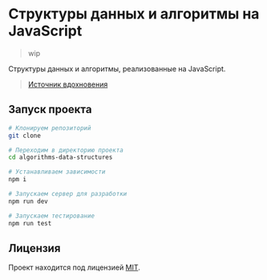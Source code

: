 # Структуры данных и алгоритмы на JavaScript

> wip

Структуры данных и алгоритмы, реализованные на JavaScript.

> [Источник вдохновения](https://github.com/trekhleb/javascript-algorithms)

## Запуск проекта

```bash
# Клонируем репозиторий
git clone

# Переходим в директорию проекта
cd algorithms-data-structures

# Устанавливаем зависимости
npm i

# Запускаем сервер для разработки
npm run dev

# Запускаем тестирование
npm run test
```

## Лицензия

Проект находится под лицензией [MIT](LICENSE).